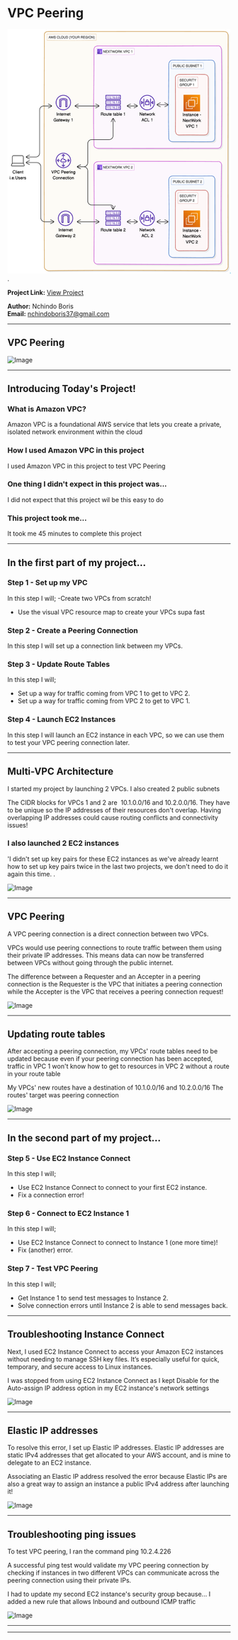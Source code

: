 # VPC Peering

![Image](https://github.com/dev-boris67/AWS-Basics/blob/main/Project%20images/9.png?raw=true).

**Project Link:** [View Project](http://learn.nextwork.org/projects/aws-networks-peering)

**Author:** Nchindo Boris  
**Email:** nchindoboris37@gmail.com

---

## VPC Peering

![Image](http://learn.nextwork.org/soothed_rose_serene_peach/uploads/aws-networks-peering_88727bef)

---

## Introducing Today's Project!

### What is Amazon VPC?

Amazon VPC is a foundational AWS service that lets you create a private, isolated network environment within the cloud

### How I used Amazon VPC in this project

I used Amazon VPC in this project to test VPC Peering



### One thing I didn't expect in this project was...

I did not expect that this project wil be this easy  to do

### This project took me...

It took me 45 minutes to complete this project

---

## In the first part of my project...

### Step 1 - Set up my VPC

In this step I will;
-Create two VPCs from scratch!
- Use the visual VPC resource map to create your VPCs supa fast 

### Step 2 - Create a Peering Connection

In this step I will set up a connection link between my VPCs.

### Step 3 - Update Route Tables

In this step I will;
- Set up a way for traffic coming from VPC 1 to get to VPC 2.
- Set up a way for traffic coming from VPC 2 to get to VPC 1.

### Step 4 - Launch EC2 Instances

In this step I will launch an EC2 instance in each VPC, so we can use them to test your VPC peering connection later.



---

## Multi-VPC Architecture

I started my project by launching 2 VPCs. I also created 2 public subnets

The CIDR blocks for VPCs 1 and 2 are  10.1.0.0/16 and 10.2.0.0/16. They have to be unique so the IP addresses of their resources don't overlap. Having overlapping IP addresses could cause routing conflicts and connectivity issues!

### I also launched 2 EC2 instances

'I didn't set up key pairs for these EC2 instances as   we've already learnt how to set up key pairs twice in the last two projects, we don't need to do it again this time. .

![Image](http://learn.nextwork.org/soothed_rose_serene_peach/uploads/aws-networks-peering_11111111)

---

## VPC Peering

A VPC peering connection is a direct connection between two VPCs.

VPCs would use peering connections to route traffic between them using their private IP addresses. This means data can now be transferred between VPCs without going through the public internet.

The difference between a Requester and an Accepter in a peering connection is the Requester is the VPC that initiates a peering connection while the Accepter is the VPC that receives a peering connection request!

![Image](http://learn.nextwork.org/soothed_rose_serene_peach/uploads/aws-networks-peering_1cbb1b88)

---

## Updating route tables

After accepting a peering connection, my VPCs' route tables need to be updated because even if your peering connection has been accepted, traffic in VPC 1 won't know how to get to resources in VPC 2 without a route in your route table

My VPCs' new routes have a destination of 10.1.0.0/16 and 10.2.0.0/16 The routes' target was peering connection

![Image](http://learn.nextwork.org/soothed_rose_serene_peach/uploads/aws-networks-peering_4a9e8014)

---

## In the second part of my project...

### Step 5 - Use EC2 Instance Connect

In this step I will;
- Use EC2 Instance Connect to connect to your first EC2 instance.
- Fix a connection error!

### Step 6 - Connect to EC2 Instance 1

In this step I will;
- Use EC2 Instance Connect to connect to Instance 1 (one more time)!
- Fix (another) error.

### Step 7 - Test VPC Peering

In this step I will;
- Get Instance 1 to send test messages to Instance 2.
- Solve connection errors until Instance 2 is able to send messages back.

---

## Troubleshooting Instance Connect

Next, I used EC2 Instance Connect to access your Amazon EC2 instances without needing to manage SSH key files. It’s especially useful for quick, temporary, and secure access to Linux instances.

I was stopped from using EC2 Instance Connect as I kept Disable for the Auto-assign IP address option in my EC2 instance's network settings 

![Image](http://learn.nextwork.org/soothed_rose_serene_peach/uploads/aws-networks-peering_7685490c)

---

## Elastic IP addresses

To resolve this error, I set up Elastic IP addresses. Elastic IP addresses are static IPv4 addresses that get allocated to your AWS account, and is mine to delegate to an EC2 instance.

Associating an Elastic IP address resolved the error because Elastic IPs are also a great way to assign an instance a public IPv4 address after launching it! 

![Image](http://learn.nextwork.org/soothed_rose_serene_peach/uploads/aws-networks-peering_45663498)

---

## Troubleshooting ping issues

To test VPC peering, I ran the command ping 10.2.4.226

A successful ping test would validate my VPC peering connection by checking if instances in two different VPCs can communicate across the peering connection using their private IPs.

I had to update my second EC2 instance's security group because... I added a new rule that allows Inbound and outbound ICMP traffic

![Image](http://learn.nextwork.org/soothed_rose_serene_peach/uploads/aws-networks-peering_7a29d352)

---

---
